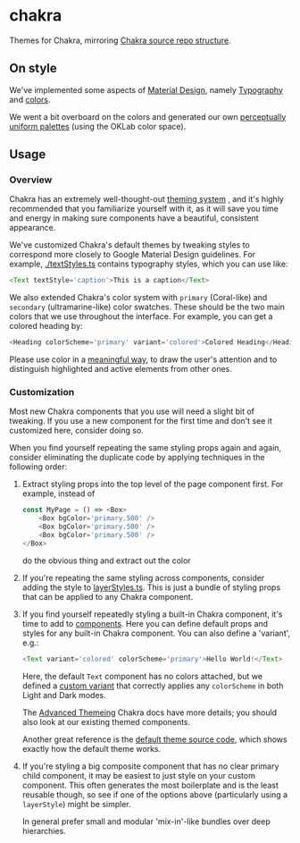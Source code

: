 # chakra

Themes for Chakra, mirroring [Chakra source repo structure](https://github.com/chakra-ui/chakra-ui/blob/main/packages/theme/src/).


## On style

We've implemented some aspects of [Material Design](https://material.io/design),
namely [Typography](./textStyles.ts) and [colors](foundations/colors.tsx).

We went a bit overboard on the colors and generated our own
[perceptually uniform palettes](https://observablehq.com/d/9156fe7f1051dca3) (using the OKLab 
color space).


## Usage

### Overview

Chakra has an extremely well-thought-out [theming system](https://chakra-ui.com/docs/theming/theme)
, and it's highly recommended that you familiarize yourself with it, as it will save you time 
and energy in making sure components have a beautiful, consistent appearance.

We've customized Chakra's default themes by tweaking styles to correspond more closely to Google 
Material Design guidelines. For example, [./textStyles.ts](./textStyles.ts) contains typography 
styles, which you can use like:

```js
<Text textStyle='caption'>This is a caption</Text>
```

We also extended Chakra's color system with `primary` (Coral-like) and `secondary` 
(ultramarine-like) color swatches. These should be the two main colors that we
use throughout the interface. For example, you can get a colored heading by:

```js
<Heading colorScheme='primary' variant='colored'>Colored Heading</Heading>
```

Please use color in a [meaningful way](https://material.io/design/color/the-color-system.html), to
draw the user's attention and to distinguish highlighted and active elements from other ones.


### Customization

Most new Chakra components that you use will need a slight bit of tweaking. If you use a new
component for the first time and don't see it customized here, consider doing so.

When you find yourself repeating the same styling props again and again, consider eliminating
the duplicate code by applying techniques in the following order:

1.  Extract styling props into the top level of the page component first. For example, instead of

    ```js
    const MyPage = () => <Box>
        <Box bgColor='primary.500' />
        <Box bgColor='primary.500' />
        <Box bgColor='primary.500' />
    </Box>
    ```
    
    do the obvious thing and extract out the color

2.  If you're repeating the same styling across components, consider adding the style to 
    [layerStyles.ts](./layerStyles.ts). This is just a bundle of styling props that can be applied
    to any Chakra component.
   
3.  If you find yourself repeatedly styling a built-in Chakra component, it's time to add to 
    [components](./components). Here you can define default props and styles for any built-in
    Chakra component. You can also define a 'variant', e.g.:
    
    ```js
    <Text variant='colored' colorScheme='primary'>Hello World!</Text>
    ```
    
    Here, the default `Text` component has no colors attached, but we defined a
    [custom variant](./components/text.ts) that correctly applies any `colorScheme` in both
    Light and Dark modes.
    
    The [Advanced Themeing](https://chakra-ui.com/docs/theming/advanced) Chakra docs have more
    details; you should also look at our existing themed components.
    
    Another great reference is the
    [default theme source code](https://github.com/chakra-ui/chakra-ui/tree/main/packages/theme/src),
    which shows exactly how the default theme works.
    

4.  If you're styling a big composite component that has no clear primary child component, it
    may be easiest to just style on your custom component. This often generates the most
    boilerplate and is the least reusable though, so see if one of the options above 
    (particularly using a `layerStyle`) might be simpler.
    
    In general prefer small and modular 'mix-in'-like bundles over deep hierarchies.
